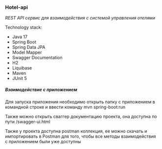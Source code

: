 ### Hotel-api
*REST API сервис для взаимодействия с системой управления отелями* 

Technology stack:
* Java 17
* Spring Boot
* Spring Data JPA
* Model Mapper
* Swagger Documentation
* H2
* Liquibase
* Maven
* JUnit 5

##### Взаимодействие с приложением

Для запуска приложения необходимо открыть папку с приложением в командной строке и ввести команду mvn spring-boot:run

Также можно открыть сваггер документацию проекта, она доступна по пути /swagger-ui.html

Также у проекта доступна postman коллекция, ее можно скачать и импортировать в Postman для того, чтобы все методы взаимодействия с приложением были уже доступны
